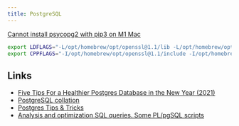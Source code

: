 ```yaml
---
title: PostgreSQL
---
```


[Cannot install psycopg2 with pip3 on M1 Mac](https://stackoverflow.com/questions/66888087/cannot-install-psycopg2-with-pip3-on-m1-mac/67166417#67166417)

```bash
export LDFLAGS="-L/opt/homebrew/opt/openssl@1.1/lib -L/opt/homebrew/opt/libpq/lib"
export CPPFLAGS="-I/opt/homebrew/opt/openssl@1.1/include -I/opt/homebrew/opt/libpq/include"
```



## Links

- [Five Tips For a Healthier Postgres Database in the New Year (2021)](https://blog.crunchydata.com/blog/five-tips-for-a-healthier-postgres-database-in-the-new-year)
- [PostgreSQL collation](https://solovyov.net/blog/2022/postgresql-collation/)
- [Postgres Tips & Tricks](https://www.crunchydata.com/postgres-tips)
- [Analysis and optimization SQL queries. Some PL/pgSQL scripts](https://github.com/andyatkinson/pg_scripts)
